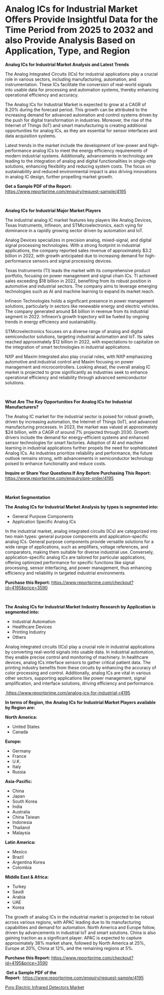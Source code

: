 <p><h1>Analog ICs for Industrial Market Offers Provide Insightful Data for the Time Period from 2025 to 2032 and also Provide Analysis Based on Application, Type, and Region</h1></p><p><strong>Analog ICs for Industrial Market Analysis and Latest Trends</strong></p>
<p><p>The Analog Integrated Circuits (ICs) for industrial applications play a crucial role in various sectors, including manufacturing, automation, and instrumentation. These ICs facilitate the conversion of real-world signals into usable data for processing and automation systems, thereby enhancing operational efficiency and accuracy.</p><p>The Analog ICs for Industrial Market is expected to grow at a CAGR of 8.20% during the forecast period. This growth can be attributed to the increasing demand for advanced automation and control systems driven by the push for digital transformation in industries. Moreover, the rise of the Internet of Things (IoT) and smart manufacturing is creating additional opportunities for analog ICs, as they are essential for sensor interfaces and data acquisition systems.</p><p>Latest trends in the market include the development of low-power and high-performance analog ICs to meet the energy efficiency requirements of modern industrial systems. Additionally, advancements in technology are leading to the integration of analog and digital functionalities in single-chip solutions, enhancing flexibility and reducing system costs. The focus on sustainability and reduced environmental impact is also driving innovations in analog IC design, further propelling market growth.</p></p>
<p><strong>Get a Sample PDF of the Report:&nbsp;</strong> <a href="https://www.reportprime.com/enquiry/request-sample/4195?utm_campaign=3174&utm_medium=2&utm_source=Github&utm_content=ia&utm_term=18032025&utm_id=analog-ics-for-industrial">https://www.reportprime.com/enquiry/request-sample/4195</a></p>
<p>&nbsp;</p>
<p><strong>Analog ICs for Industrial Major Market Players</strong></p>
<p><p>The industrial analog IC market features key players like Analog Devices, Texas Instruments, Infineon, and STMicroelectronics, each vying for dominance in a rapidly growing sector driven by automation and IoT.</p><p>Analog Devices specializes in precision analog, mixed-signal, and digital signal processing technologies. With a strong footprint in industrial applications, the company reported sales revenue of approximately $3.2 billion in 2022, with growth anticipated due to increasing demand for high-performance sensors and signal processing devices.</p><p>Texas Instruments (TI) leads the market with its comprehensive product portfolio, focusing on power management and signal chain ICs. TI achieved sales exceeding $18 billion in 2022, benefiting from its robust position in automotive and industrial sectors. The company aims to leverage emerging technologies such as AI and machine learning to expand its market reach.</p><p>Infineon Technologies holds a significant presence in power management solutions, particularly in sectors like renewable energy and electric vehicles. The company generated around $4 billion in revenue from its industrial segment in 2022. Infineon’s growth trajectory will be fueled by ongoing trends in energy efficiency and sustainability.</p><p>STMicroelectronics focuses on a diverse range of analog and digital semiconductor solutions, targeting industrial automation and IoT. Its sales reached approximately $12 billion in 2022, with expectations to capitalize on the integration of smart technologies in industrial applications.</p><p>NXP and Maxim Integrated also play crucial roles, with NXP emphasizing automotive and industrial control and Maxim focusing on power management and microcontrollers. Looking ahead, the overall analog IC market is projected to grow significantly as industries seek to enhance operational efficiency and reliability through advanced semiconductor solutions.</p></p>
<p>&nbsp;</p>
<p><strong>What Are The Key Opportunities For Analog ICs for Industrial Manufacturers?</strong></p>
<p><p>The Analog IC market for the industrial sector is poised for robust growth, driven by increasing automation, the Internet of Things (IoT), and advanced manufacturing processes. In 2023, the market was valued at approximately $24 billion, with a CAGR of around 7% projected through 2030. Growth drivers include the demand for energy-efficient systems and enhanced sensor technologies for smart factories. Adoption of AI and machine learning in industrial applications further propels the need for sophisticated Analog ICs. As industries prioritize reliability and performance, the future outlook remains strong, with advancements in semiconductor technology poised to enhance functionality and reduce costs.</p></p>
<p><strong>Inquire or Share Your Questions If Any Before Purchasing This Report:</strong> <a href="https://www.reportprime.com/enquiry/pre-order/4195?utm_campaign=3174&utm_medium=2&utm_source=Github&utm_content=ia&utm_term=18032025&utm_id=analog-ics-for-industrial">https://www.reportprime.com/enquiry/pre-order/4195</a></p>
<p>&nbsp;</p>
<p><strong>Market Segmentation</strong></p>
<p><strong>The Analog ICs for Industrial Market Analysis by types is segmented into:</strong></p>
<p><ul><li>General Purpose Components</li><li>Application Specific Analog ICs</li></ul></p>
<p><p>In the industrial market, analog integrated circuits (ICs) are categorized into two main types: general purpose components and application-specific analog ICs. General purpose components provide versatile solutions for a wide range of applications, such as amplifiers, voltage references, and comparators, making them suitable for diverse industrial use. Conversely, application-specific analog ICs are tailored for particular applications, offering optimized performance for specific functions like signal processing, sensor interfacing, and power management, thus enhancing efficiency and reliability in targeted industrial environments.</p></p>
<p><strong>Purchase this Report:&nbsp;</strong><a href="https://www.reportprime.com/checkout?id=4195&price=3590&utm_campaign=3174&utm_medium=2&utm_source=Github&utm_content=ia&utm_term=18032025&utm_id=analog-ics-for-industrial">https://www.reportprime.com/checkout?id=4195&price=3590</a></p>
<p>&nbsp;</p>
<p><strong>The Analog ICs for Industrial Market Industry Research by Application is segmented into:</strong></p>
<p><ul><li>Industrial Automation</li><li>Healthcare Devices</li><li>Printing Industry</li><li>Others</li></ul></p>
<p><p>Analog integrated circuits (ICs) play a crucial role in industrial applications by converting real-world signals into usable data. In industrial automation, they enable precise control and monitoring of machinery. In healthcare devices, analog ICs interface sensors to gather critical patient data. The printing industry benefits from these circuits by enhancing the accuracy of color processing and control. Additionally, analog ICs are vital in various other sectors, supporting applications like power management, signal amplification, and interface solutions, driving efficiency and performance.</p></p>
<p><a href="https://www.reportprime.com/analog-ics-for-industrial-r4195?utm_campaign=3174&utm_medium=2&utm_source=Github&utm_content=ia&utm_term=18032025&utm_id=analog-ics-for-industrial">&nbsp;https://www.reportprime.com/analog-ics-for-industrial-r4195</a></p>
<p><strong>In terms of Region, the Analog ICs for Industrial Market Players available by Region are:</strong></p>
<p>
    <p> <strong> North America: </strong>
        <ul>
            <li>United States</li>
            <li>Canada</li>
        </ul>
        </p> 
    <p> <strong> Europe: </strong>
        <ul>
            <li>Germany</li>
            <li>France</li>
            <li>U.K.</li>
            <li>Italy</li>
            <li>Russia</li>
        </ul>
        </p> 
    <p> <strong> Asia-Pacific: </strong>
        <ul>
            <li>China</li>
            <li>Japan</li>
            <li>South Korea</li>
            <li>India</li>
            <li>Australia</li>
            <li>China Taiwan</li>
            <li>Indonesia</li>
            <li>Thailand</li>
            <li>Malaysia</li>
        </ul>
        </p> 
    <p> <strong> Latin America: </strong>
        <ul>
            <li>Mexico</li>
            <li>Brazil</li>
            <li>Argentina Korea</li>
            <li>Colombia</li>
        </ul>
        </p> 
    <p> <strong> Middle East & Africa: </strong>
        <ul>
            <li>Turkey</li>
            <li>Saudi</li>
            <li>Arabia</li>
            <li>UAE</li>
            <li>Korea</li>
        </ul>
    </p>
    </p>
<p><p>The growth of analog ICs in the industrial market is projected to be robust across various regions, with APAC leading due to its manufacturing capabilities and demand for automation. North America and Europe follow, driven by advancements in industrial IoT and smart solutions. China is also gaining traction as a significant player. APAC is expected to capture approximately 38% market share, followed by North America at 25%, Europe at 20%, China at 12%, and the remaining regions at 5%.</p></p>
<p><strong>Purchase this Report: </strong><a href="https://www.reportprime.com/checkout?id=4195&price=3590&utm_campaign=3174&utm_medium=2&utm_source=Github&utm_content=ia&utm_term=18032025&utm_id=analog-ics-for-industrial">https://www.reportprime.com/checkout?id=4195&price=3590</a></p>
<p>&nbsp;<strong>Get a Sample PDF of the Report:&nbsp;&nbsp;</strong><a href="https://www.reportprime.com/enquiry/request-sample/4195?utm_campaign=3174&utm_medium=2&utm_source=Github&utm_content=ia&utm_term=18032025&utm_id=analog-ics-for-industrial">https://www.reportprime.com/enquiry/request-sample/4195</a></p>
<p><strong></strong></p>
<p><p><a href="https://github.com/brabolyrah3h/Market-Research-Report-List-1/blob/main/pyro-electric-infrared-detectors-market.md?utm_campaign=3174&utm_medium=2&utm_source=Github&utm_content=ia&utm_term=18032025&utm_id=analog-ics-for-industrial">Pyro Electric Infrared Detectors Market</a></p></p>
